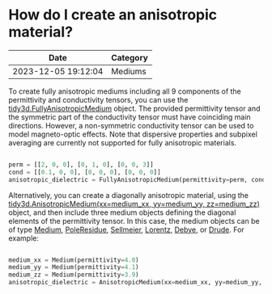 # How do I create an anisotropic material?

| Date       | Category    |
|------------|-------------|
| 2023-12-05 19:12:04 | Mediums |


To create fully anisotropic mediums including all 9 components of the permittivity and conductivity tensors, you can use the [tidy3d.FullyAnisotropicMedium](https://docs.flexcompute.com/projects/tidy3d/en/latest/api/_autosummary/tidy3d.FullyAnisotropicMedium.html) object. The provided permittivity tensor and the symmetric part of the conductivity tensor must have coinciding main directions. However, a non-symmetric conductivity tensor can be used to model magneto-optic effects. Note that dispersive properties and subpixel averaging are currently not supported for fully anisotropic materials.



```python

perm = [[2, 0, 0], [0, 1, 0], [0, 0, 3]]
cond = [[0.1, 0, 0], [0, 0, 0], [0, 0, 0]]
anisotropic_dielectric = FullyAnisotropicMedium(permittivity=perm, conductivity=cond)

```



Alternatively, you can create a diagonally anisotropic material, using the [tidy3d.AnisotropicMedium(xx=medium\_xx, yy=medium\_yy, zz=medium\_zz)](https://docs.flexcompute.com/projects/tidy3d/en/latest/api/_autosummary/tidy3d.AnisotropicMedium.html#tidy3d.AnisotropicMedium) object, and then include three medium objects defining the diagonal elements of the permittivity tensor. In this case, the medium objects can be of type [Medium](https://docs.flexcompute.com/projects/tidy3d/en/latest/api/_autosummary/tidy3d.Medium.html#tidy3d.Medium), [PoleResidue](https://docs.flexcompute.com/projects/tidy3d/en/latest/api/_autosummary/tidy3d.PoleResidue.html#tidy3d.PoleResidue), [Sellmeier](https://docs.flexcompute.com/projects/tidy3d/en/latest/api/_autosummary/tidy3d.Sellmeier.html#tidy3d.Sellmeier), [Lorentz](https://docs.flexcompute.com/projects/tidy3d/en/latest/api/_autosummary/tidy3d.Lorentz.html#tidy3d.Lorentz), [Debye](https://docs.flexcompute.com/projects/tidy3d/en/latest/api/_autosummary/tidy3d.Debye.html#tidy3d.Debye), or [Drude](https://docs.flexcompute.com/projects/tidy3d/en/latest/api/_autosummary/tidy3d.Drude.html#tidy3d.Drude). For example:



```python

medium_xx = Medium(permittivity=4.0)
medium_yy = Medium(permittivity=4.1)
medium_zz = Medium(permittivity=3.9)
anisotropic_dielectric = AnisotropicMedium(xx=medium_xx, yy=medium_yy, zz=medium_zz)

```



 
